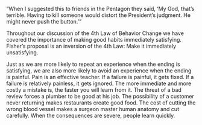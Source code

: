 “When I suggested this to friends in the Pentagon they said, ‘My
God, that’s terrible. Having to kill someone would distort the
President’s judgment. He might never push the button.’”

Throughout our discussion of the 4th Law of Behavior Change we
have covered the importance of making good habits immediately
satisfying. Fisher’s proposal is an inversion of the 4th Law: Make it
immediately unsatisfying.

Just as we are more likely to repeat an experience when the ending
is satisfying, we are also more likely to avoid an experience when the
ending is painful. Pain is an effective teacher. If a failure is painful, it
gets fixed. If a failure is relatively painless, it gets ignored. The more
immediate and more costly a mistake is, the faster you will learn from
it. The threat of a bad review forces a plumber to be good at his job.
The possibility of a customer never returning makes restaurants create
good food. The cost of cutting the wrong blood vessel makes a surgeon
master human anatomy and cut carefully. When the consequences are
severe, people learn quickly.